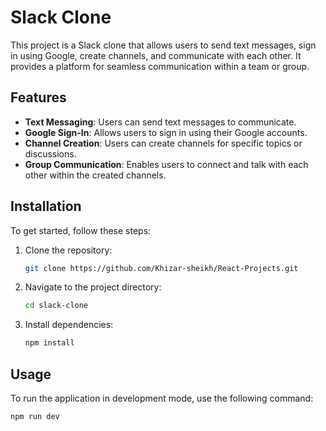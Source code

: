 # Slack Clone

This project is a Slack clone that allows users to send text messages, sign in using Google, create channels, and communicate with each other. It provides a platform for seamless communication within a team or group.

## Features

- **Text Messaging**: Users can send text messages to communicate.
- **Google Sign-In**: Allows users to sign in using their Google accounts.
- **Channel Creation**: Users can create channels for specific topics or discussions.
- **Group Communication**: Enables users to connect and talk with each other within the created channels.

## Installation

To get started, follow these steps:

1. Clone the repository:
    ```bash
    git clone https://github.com/Khizar-sheikh/React-Projects.git
    ```

2. Navigate to the project directory:
    ```bash
    cd slack-clone
    ```

3. Install dependencies:
    ```bash
    npm install
    ```

## Usage

To run the application in development mode, use the following command:
```bash
npm run dev
